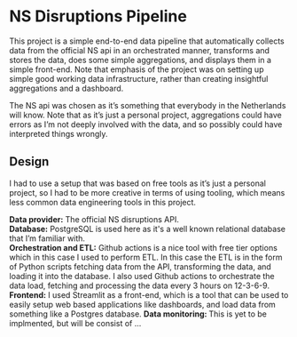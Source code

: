 # NS Disruptions Pipeline
This project is a simple end-to-end data pipeline that automatically collects data from the official NS api in an orchestrated manner, transforms and stores the data, does some simple aggregations, and displays them in a simple front-end. Note that emphasis of the project was on setting up simple good working data infrastructure, rather than creating insightful aggregations and a dashboard. 

The NS api was chosen as it’s something that everybody in the Netherlands will know. Note that as it’s just a personal project, aggregations could have errors as I’m not deeply involved with the data, and so possibly could have interpreted things wrongly.

## Design
I had to use a setup that was based on free tools as it’s just a personal project, so I had to be more creative in terms of using tooling, which means less common data engineering tools in this project.

<b>Data provider:</b> The official NS disruptions API. <br/>
<b>Database:</b> PostgreSQL is used here as it's a well known relational database that I’m familiar with.<br/>
<b>Orchestration and ETL:</b> Github actions is a nice tool with free tier options which in this case I used to perform ETL. In this case the ETL is in the form of Python scripts fetching data from the API, transforming the data, and loading it into the database. I also used Github actions to orchestrate the data load, fetching and processing the data every 3 hours on 12-3-6-9. <br/>
<b>Frontend:</b> I used Streamlit as a front-end, which is a tool that can be used to easily setup web based applications like dashboards, and load data from something like a Postgres database.
<b>Data monitoring: </b> This is yet to be implmented, but will be consist of ...

